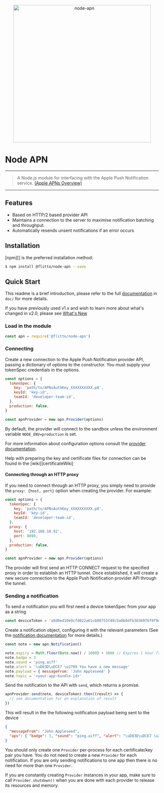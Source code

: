 <p align="center"><img src="doc/logo.png" alt="node-apn" width="450" height="auto"></p>

# Node APN <!-- omit in toc -->

---

> A Node.js module for interfacing with the Apple Push Notification service.
> [(Apple APNs Overview)](https://developer.apple.com/documentation/usernotifications/setting_up_a_remote_notification_server/sending_notification_requests_to_apns)

---

## Features

- Based on HTTP/2 based provider API
- Maintains a connection to the server to maximise notification batching and throughput.
- Automatically resends unsent notifications if an error occurs

## Installation

[npm][] is the preferred installation method:

```bash
$ npm install @flitto/node-apn --save
```

## Quick Start

This readme is a brief introduction, please refer to the full [documentation](doc/apn.markdown) in `doc/` for more details.

If you have previously used v1.x and wish to learn more about what's changed in v2.0, please see [What's New](doc/whats-new.markdown)

### Load in the module

```javascript
const apn = require('@flitto/node-apn')
```

### Connecting

Create a new connection to the Apple Push Notification provider API, passing a dictionary of options to the constructor. You must supply your tokenSpec credentials in the options.

```javascript
const options = {
  tokenSpec: {
    key: 'path/to/APNsAuthKey_XXXXXXXXXX.p8',
    keyId: 'key-id',
    teamId: 'developer-team-id',
  },
  production: false,
}

const apnProvider = new apn.Provider(options)
```

By default, the provider will connect to the sandbox unless the environment variable `NODE_ENV=production` is set.

For more information about configuration options consult the [provider documentation](doc/provider.markdown).

Help with preparing the key and certificate files for connection can be found in the [wiki][certificateWiki]

#### Connecting through an HTTP proxy

If you need to connect through an HTTP proxy, you simply need to provide the `proxy: {host, port}` option when creating the provider. For example:

```javascript
const options = {
  tokenSpec: {
    key: 'path/to/APNsAuthKey_XXXXXXXXXX.p8',
    keyId: 'key-id',
    teamId: 'developer-team-id',
  },
  proxy: {
    host: '192.168.10.92',
    port: 8080,
  },
  production: false,
}

const apnProvider = new apn.Provider(options)
```

The provider will first send an HTTP CONNECT request to the specified proxy in order to establish an HTTP tunnel. Once established, it will create a new secure connection to the Apple Push Notification provider API through the tunnel.

### Sending a notification

To send a notification you will first need a device tokenSpec from your app as a string

```javascript
const deviceToken = 'a9d0ed10e9cfd022a61cb08753f49c5a0b0dfb383697bf9f9d750a1003da19c7'
```

Create a notification object, configuring it with the relevant parameters (See the [notification documentation](doc/notification.markdown) for more details.)

```javascript
const note = new apn.Notification()

note.expiry = Math.floor(Date.now() / 1000) + 3600 // Expires 1 hour from now.
note.badge = 3
note.sound = 'ping.aiff'
note.alert = '\uD83D\uDCE7 \u2709 You have a new message'
note.payload = { messageFrom: 'John Appleseed' }
note.topic = '<your-app-bundle-id>'
```

Send the notification to the API with `send`, which returns a promise.

```javascript
apnProvider.send(note, deviceToken).then((result) => {
  // see documentation for an explanation of result
})
```

This will result in the the following notification payload being sent to the device

```json
{
  "messageFrom": "John Appleseed",
  "aps": { "badge": 3, "sound": "ping.aiff", "alert": "\uD83D\uDCE7 \u2709 You have a new message" }
}
```

You should only create one `Provider` per-process for each certificate/key pair you have. You do not need to create a new `Provider` for each notification. If you are only sending notifications to one app then there is no need for more than one `Provider`.

If you are constantly creating `Provider` instances in your app, make sure to call `Provider.shutdown()` when you are done with each provider to release its resources and memory.
